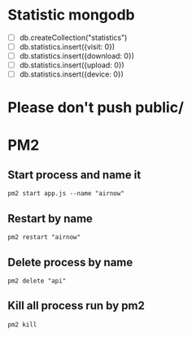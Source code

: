 # Statistic mongodb
- [ ] db.createCollection("statistics")
- [ ] db.statistics.insert({visit: 0})
- [ ] db.statistics.insert({download: 0})
- [ ] db.statistics.insert({upload: 0})
- [ ] db.statistics.insert({device: 0})

# Please don't push public/

# PM2
## Start process and name it
```
pm2 start app.js --name "airnow"
```

## Restart by name
```
pm2 restart "airnow"
```

## Delete process by name
```
pm2 delete "api"
```

## Kill all process run by pm2
```
pm2 kill
```